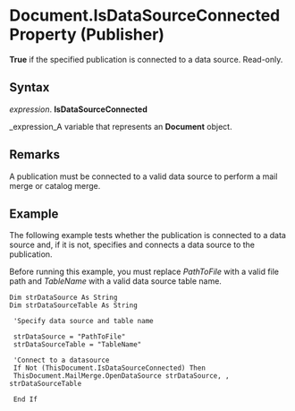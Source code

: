 
# Document.IsDataSourceConnected Property (Publisher)

 **True** if the specified publication is connected to a data source. Read-only.


## Syntax

 _expression_. **IsDataSourceConnected**

 _expression_A variable that represents an  **Document** object.


## Remarks

A publication must be connected to a valid data source to perform a mail merge or catalog merge.


## Example

The following example tests whether the publication is connected to a data source and, if it is not, specifies and connects a data source to the publication. 

Before running this example, you must replace  _PathToFile_ with a valid file path and _TableName_ with a valid data source table name.




```
Dim strDataSource As String 
Dim strDataSourceTable As String 
 
 'Specify data source and table name 
 
 strDataSource = "PathToFile" 
 strDataSourceTable = "TableName" 
 
 'Connect to a datasource 
 If Not (ThisDocument.IsDataSourceConnected) Then 
 ThisDocument.MailMerge.OpenDataSource strDataSource, , strDataSourceTable 
 
 End If
```

